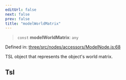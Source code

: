 ```yaml
---
editUrl: false
next: false
prev: false
title: "modelWorldMatrix"
---
```


> `const` **modelWorldMatrix**: `any`

Defined in: [three/src/nodes/accessors/ModelNode.js:68](https://github.com/DefinitelyMaybe/three-i18n/blob/fa57b79433d1c349ffb23a78727299c8d4190136/three/src/nodes/accessors/ModelNode.js#L68)

TSL object that represents the object's world matrix.

## Tsl

